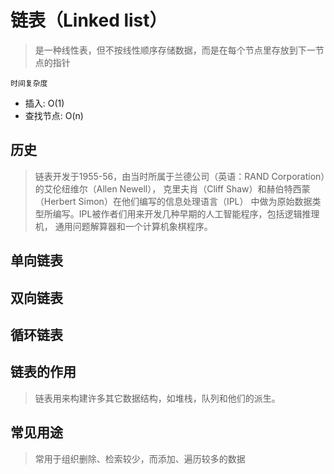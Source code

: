 # 链表（Linked list）
> 是一种线性表，但不按线性顺序存储数据，而是在每个节点里存放到下一节点的指针

`时间复杂度`
- 插入: O(1)
- 查找节点: O(n)

## 历史

> 链表开发于1955-56，由当时所属于兰德公司（英语：RAND Corporation）的艾伦纽维尔（Allen Newell），
> 克里夫肖（Cliff Shaw）和赫伯特西蒙（Herbert Simon）在他们编写的信息处理语言（IPL）
> 中做为原始数据类型所编写。IPL被作者们用来开发几种早期的人工智能程序，包括逻辑推理机，
> 通用问题解算器和一个计算机象棋程序。

## 单向链表

## 双向链表

## 循环链表


## 链表的作用

> 链表用来构建许多其它数据结构，如堆栈，队列和他们的派生。


## 常见用途

> 常用于组织删除、检索较少，而添加、遍历较多的数据

